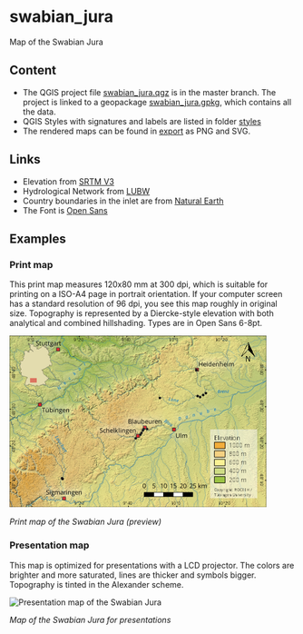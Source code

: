 # swabian_jura
 Map of the Swabian Jura
## Content
* The QGIS project file <a href="/swabian_jura.qgz" target="_blank">swabian_jura.qgz</a> is in the master branch. The project is linked to a geopackage <a href="/data/swabian_jura.gpkg" target="_blank">swabian_jura.gpkg</a>, which contains all the data.
* QGIS Styles with signatures and labels are listed in folder <a href="/styles" target="_blank">styles</a>
* The rendered maps can be found in <a href="/export" target="_blank">export</a> as PNG and SVG.

## Links
* Elevation from <a href="https://www2.jpl.nasa.gov/srtm/" target="_blank">SRTM V3</a>
* Hydrological Network from <a href="https://www.lubw.baden-wuerttemberg.de/wasser/awgn" target="_blank">LUBW</a>
* Country boundaries in the inlet are from <a href="https://www.naturalearthdata.com" target="_blank">Natural Earth</a>
* The Font is <a href="https://fonts.google.com/specimen/Open+Sans" target="_blank">Open Sans</a>

## Examples

### Print map
This print map measures 120x80 mm at 300 dpi, which is suitable for printing on a ISO-A4 page in portrait orientation. If your computer screen has a standard resolution of 96 dpi, you see this map roughly in original size. Topography is represented by a Diercke-style elevation with both analytical and combined hillshading. Types are in Open Sans 6-8pt. 

![Print map of the Swabian Jura](/export/swabian_jura_120x80_EN_96dpi.png)

*Print map of the Swabian Jura (preview)*

### Presentation map
This map is optimized for presentations with a LCD projector. The colors are brighter and more saturated, lines are thicker and symbols bigger. Topography is tinted in the Alexander scheme.

![Presentation map of the Swabian Jura](/export/swabian_jura_PPT_EN.png)

*Map of the Swabian Jura for presentations*